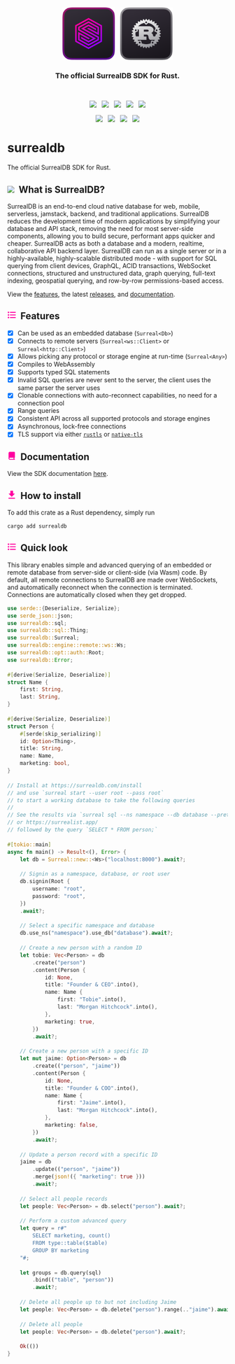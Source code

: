 <br>

<p align="center">
    <img width=120 src="https://raw.githubusercontent.com/surrealdb/icons/main/surreal.svg" />
    &nbsp;
    <img width=120 src="https://raw.githubusercontent.com/surrealdb/icons/main/rust.svg" />
</p>

<h3 align="center">The official SurrealDB SDK for Rust.</h3>

<br>

<p align="center">
    <a href="https://github.com/surrealdb/surrealdb.js"><img src="https://img.shields.io/badge/status-stable-ff00bb.svg?style=flat-square"></a>
    &nbsp;
    <a href="https://surrealdb.com/docs/integration/libraries/rust"><img src="https://img.shields.io/badge/docs-view-44cc11.svg?style=flat-square"></a>
	&nbsp;
    <a href="https://docs.rs/surrealdb/latest/surrealdb/"><img src="https://img.shields.io/badge/docs.rs-view-f4c153.svg?style=flat-square"></a>
    &nbsp;
	<a href="https://crates.io/crates/surrealdb"><img src="https://img.shields.io/crates/v/surrealdb?color=dca282&style=flat-square"></a>
	&nbsp;
	<a href="https://crates.io/crates/surrealdb"><img src="https://img.shields.io/crates/d/surrealdb?style=flat-square"></a>
</p>

<p align="center">
    <a href="https://surrealdb.com/discord"><img src="https://img.shields.io/discord/902568124350599239?label=discord&style=flat-square&color=5a66f6"></a>
    &nbsp;
    <a href="https://twitter.com/surrealdb"><img src="https://img.shields.io/badge/twitter-follow_us-1d9bf0.svg?style=flat-square"></a>
    &nbsp;
    <a href="https://www.linkedin.com/company/surrealdb/"><img src="https://img.shields.io/badge/linkedin-connect_with_us-0a66c2.svg?style=flat-square"></a>
    &nbsp;
    <a href="https://www.youtube.com/channel/UCjf2teVEuYVvvVC-gFZNq6w"><img src="https://img.shields.io/badge/youtube-subscribe-fc1c1c.svg?style=flat-square"></a>
</p>

# surrealdb

The official SurrealDB SDK for Rust.

<h2><img height="20" src="https://github.com/surrealdb/surrealdb/blob/main/img/whatissurreal.svg?raw=true">&nbsp;&nbsp;What is SurrealDB?</h2>

SurrealDB is an end-to-end cloud native database for web, mobile, serverless, jamstack, backend, and traditional applications. SurrealDB reduces the development time of modern applications by simplifying your database and API stack, removing the need for most server-side components, allowing you to build secure, performant apps quicker and cheaper. SurrealDB acts as both a database and a modern, realtime, collaborative API backend layer. SurrealDB can run as a single server or in a highly-available, highly-scalable distributed mode - with support for SQL querying from client devices, GraphQL, ACID transactions, WebSocket connections, structured and unstructured data, graph querying, full-text indexing, geospatial querying, and row-by-row permissions-based access.

View the [features](https://surrealdb.com/features), the latest [releases](https://surrealdb.com/releases), and [documentation](https://surrealdb.com/docs).

<h2><img height="20" src="https://github.com/surrealdb/surrealdb/blob/main/img/features.svg?raw=true">&nbsp;&nbsp;Features</h2>

- [x] Can be used as an embedded database (`Surreal<Db>`)
- [x] Connects to remote servers (`Surreal<ws::Client>` or `Surreal<http::Client>`)
- [x] Allows picking any protocol or storage engine at run-time (`Surreal<Any>`)
- [x] Compiles to WebAssembly
- [x] Supports typed SQL statements
- [x] Invalid SQL queries are never sent to the server, the client uses the same parser the server uses
- [x] Clonable connections with auto-reconnect capabilities, no need for a connection pool
- [x] Range queries
- [x] Consistent API across all supported protocols and storage engines
- [x] Asynchronous, lock-free connections
- [x] TLS support via either [`rustls`](https://crates.io/crates/rustls) or [`native-tls`](https://crates.io/crates/native-tls)

<h2><img height="20" src="https://github.com/surrealdb/surrealdb/blob/main/img/documentation.svg?raw=true">&nbsp;&nbsp;Documentation</h2>


View the SDK documentation [here](https://surrealdb.com/docs/integration/libraries/rust).

<h2><img height="20" src="https://github.com/surrealdb/surrealdb/blob/main/img/installation.svg?raw=true">&nbsp;&nbsp;How to install</h2>

To add this crate as a Rust dependency, simply run

```bash
cargo add surrealdb
```

<h2><img height="20" src="https://github.com/surrealdb/surrealdb/blob/main/img/features.svg?raw=true">&nbsp;&nbsp;Quick look</h2>

This library enables simple and advanced querying of an embedded or remote database from server-side or client-side (via Wasm) code. By default, all remote connections to SurrealDB are made over WebSockets, and automatically reconnect when the connection is terminated. Connections are automatically closed when they get dropped.

```rust
use serde::{Deserialize, Serialize};
use serde_json::json;
use surrealdb::sql;
use surrealdb::sql::Thing;
use surrealdb::Surreal;
use surrealdb::engine::remote::ws::Ws;
use surrealdb::opt::auth::Root;
use surrealdb::Error;

#[derive(Serialize, Deserialize)]
struct Name {
    first: String,
    last: String,
}

#[derive(Serialize, Deserialize)]
struct Person {
    #[serde(skip_serializing)]
    id: Option<Thing>,
    title: String,
    name: Name,
    marketing: bool,
}

// Install at https://surrealdb.com/install 
// and use `surreal start --user root --pass root`
// to start a working database to take the following queries
// 
// See the results via `surreal sql --ns namespace --db database --pretty` 
// or https://surrealist.app/
// followed by the query `SELECT * FROM person;`

#[tokio::main]
async fn main() -> Result<(), Error> {
    let db = Surreal::new::<Ws>("localhost:8000").await?;

    // Signin as a namespace, database, or root user
    db.signin(Root {
        username: "root",
        password: "root",
    })
    .await?;

    // Select a specific namespace and database
    db.use_ns("namespace").use_db("database").await?;

    // Create a new person with a random ID
    let tobie: Vec<Person> = db
        .create("person")
        .content(Person {
            id: None,
            title: "Founder & CEO".into(),
            name: Name {
                first: "Tobie".into(),
                last: "Morgan Hitchcock".into(),
            },
            marketing: true,
        })
        .await?;

    // Create a new person with a specific ID
    let mut jaime: Option<Person> = db
        .create(("person", "jaime"))
        .content(Person {
            id: None,
            title: "Founder & COO".into(),
            name: Name {
                first: "Jaime".into(),
                last: "Morgan Hitchcock".into(),
            },
            marketing: false,
        })
        .await?;

    // Update a person record with a specific ID
    jaime = db
        .update(("person", "jaime"))
        .merge(json!({ "marketing": true }))
        .await?;

    // Select all people records
    let people: Vec<Person> = db.select("person").await?;

    // Perform a custom advanced query
    let query = r#"
        SELECT marketing, count()
        FROM type::table($table)
        GROUP BY marketing
    "#;

    let groups = db.query(sql)
        .bind(("table", "person"))
        .await?;

    // Delete all people up to but not including Jaime
    let people: Vec<Person> = db.delete("person").range(.."jaime").await?;

    // Delete all people
    let people: Vec<Person> = db.delete("person").await?;

    Ok(())
}
```
